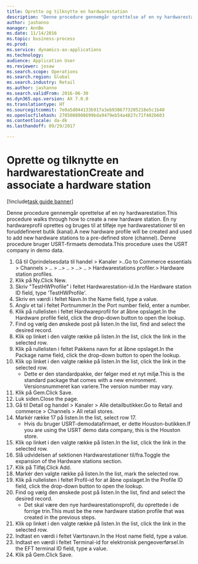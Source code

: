 ```yaml
--- 
title: Oprette og tilknytte en hardwarestation
description: "Denne procedure gennemgår oprettelse af en ny hardwarestation."
author: jashanno
manager: AnnBe
ms.date: 11/14/2016
ms.topic: business-process
ms.prod: 
ms.service: dynamics-ax-applications
ms.technology: 
audience: Application User
ms.reviewer: josaw
ms.search.scope: Operations
ms.search.region: Global
ms.search.industry: Retail
ms.author: jashanno
ms.search.validFrom: 2016-06-30
ms.dyn365.ops.version: AX 7.0.0
ms.translationtype: HT
ms.sourcegitcommit: 7e0a5d044133b917a3eb9386773205218e5c1b40
ms.openlocfilehash: 2705008908699bda9479eb54a4827c71f402b603
ms.contentlocale: da-dk
ms.lasthandoff: 09/29/2017

---
```

# <a name="create-and-associate-a-hardware-station"></a><span data-ttu-id="c0f31-103">Oprette og tilknytte en hardwarestation</span><span class="sxs-lookup"><span data-stu-id="c0f31-103">Create and associate a hardware station</span></span>

[!include[task guide banner](../includes/task-guide-banner.md)]

<span data-ttu-id="c0f31-104">Denne procedure gennemgår oprettelse af en ny hardwarestation.</span><span class="sxs-lookup"><span data-stu-id="c0f31-104">This procedure walks through how to create a new hardware station.</span></span> <span data-ttu-id="c0f31-105">En ny hardwareprofil oprettes og bruges til at tilføje nye hardwarestationer til en foruddefineret butik (kanal).</span><span class="sxs-lookup"><span data-stu-id="c0f31-105">A new hardware profile will be created and used to add new hardware stations to a pre-defined store (channel).</span></span> <span data-ttu-id="c0f31-106">Denne procedure bruger USRT-firmaets demodata.</span><span class="sxs-lookup"><span data-stu-id="c0f31-106">This procedure uses the USRT company in demo data.</span></span>

1. <span data-ttu-id="c0f31-107">Gå til Oprindelsesdata til handel > Kanaler >..</span><span class="sxs-lookup"><span data-stu-id="c0f31-107">Go to Commerce essentials > Channels > ..</span></span> <span data-ttu-id="c0f31-108">> ..</span><span class="sxs-lookup"><span data-stu-id="c0f31-108">> ..</span></span> <span data-ttu-id="c0f31-109">> ..</span><span class="sxs-lookup"><span data-stu-id="c0f31-109">> ..</span></span> <span data-ttu-id="c0f31-110">> Hardwarestations profiler.</span><span class="sxs-lookup"><span data-stu-id="c0f31-110">> Hardware station profiles.</span></span>
2. <span data-ttu-id="c0f31-111">Klik på Ny.</span><span class="sxs-lookup"><span data-stu-id="c0f31-111">Click New.</span></span>
3. <span data-ttu-id="c0f31-112">Skriv "TestHWProfile" i feltet Hardwarestation-id.</span><span class="sxs-lookup"><span data-stu-id="c0f31-112">In the Hardware station ID field, type 'TestHWProfile'.</span></span>
4. <span data-ttu-id="c0f31-113">Skriv en værdi i feltet Navn.</span><span class="sxs-lookup"><span data-stu-id="c0f31-113">In the Name field, type a value.</span></span>
5. <span data-ttu-id="c0f31-114">Angiv et tal i feltet Portnummer.</span><span class="sxs-lookup"><span data-stu-id="c0f31-114">In the Port number field, enter a number.</span></span>
6. <span data-ttu-id="c0f31-115">Klik på rullelisten i feltet Hardwareprofil for at åbne opslaget.</span><span class="sxs-lookup"><span data-stu-id="c0f31-115">In the Hardware profile field, click the drop-down button to open the lookup.</span></span>
7. <span data-ttu-id="c0f31-116">Find og vælg den ønskede post på listen.</span><span class="sxs-lookup"><span data-stu-id="c0f31-116">In the list, find and select the desired record.</span></span>
8. <span data-ttu-id="c0f31-117">Klik op linket i den valgte række på listen.</span><span class="sxs-lookup"><span data-stu-id="c0f31-117">In the list, click the link in the selected row.</span></span>
9. <span data-ttu-id="c0f31-118">Klik på rullelisten i feltet Pakkens navn for at åbne opslaget.</span><span class="sxs-lookup"><span data-stu-id="c0f31-118">In the Package name field, click the drop-down button to open the lookup.</span></span>
10. <span data-ttu-id="c0f31-119">Klik op linket i den valgte række på listen.</span><span class="sxs-lookup"><span data-stu-id="c0f31-119">In the list, click the link in the selected row.</span></span>
    * <span data-ttu-id="c0f31-120">Dette er den standardpakke, der følger med et nyt miljø.</span><span class="sxs-lookup"><span data-stu-id="c0f31-120">This is the standard package that comes with a new environment.</span></span> <span data-ttu-id="c0f31-121">Versionsnummeret kan variere.</span><span class="sxs-lookup"><span data-stu-id="c0f31-121">The version number may vary.</span></span>  
11. <span data-ttu-id="c0f31-122">Klik på Gem.</span><span class="sxs-lookup"><span data-stu-id="c0f31-122">Click Save.</span></span>
12. <span data-ttu-id="c0f31-123">Luk siden.</span><span class="sxs-lookup"><span data-stu-id="c0f31-123">Close the page.</span></span>
13. <span data-ttu-id="c0f31-124">Gå til Detail og handel > Kanaler > Alle detailbutikker.</span><span class="sxs-lookup"><span data-stu-id="c0f31-124">Go to Retail and commerce > Channels > All retail stores.</span></span>
14. <span data-ttu-id="c0f31-125">Markér række 17 på listen.</span><span class="sxs-lookup"><span data-stu-id="c0f31-125">In the list, select row 17.</span></span>
    * <span data-ttu-id="c0f31-126">Hvis du bruger USRT-demodatafirmaet, er dette Houston-butikken.</span><span class="sxs-lookup"><span data-stu-id="c0f31-126">If you are using the USRT demo data company, this is the Houston store.</span></span>  
15. <span data-ttu-id="c0f31-127">Klik op linket i den valgte række på listen.</span><span class="sxs-lookup"><span data-stu-id="c0f31-127">In the list, click the link in the selected row.</span></span>
16. <span data-ttu-id="c0f31-128">Slå udvidelsen af sektionen Hardwarestationer til/fra.</span><span class="sxs-lookup"><span data-stu-id="c0f31-128">Toggle the expansion of the Hardware stations section.</span></span>
17. <span data-ttu-id="c0f31-129">Klik på Tilføj.</span><span class="sxs-lookup"><span data-stu-id="c0f31-129">Click Add.</span></span>
18. <span data-ttu-id="c0f31-130">Markér den valgte række på listen.</span><span class="sxs-lookup"><span data-stu-id="c0f31-130">In the list, mark the selected row.</span></span>
19. <span data-ttu-id="c0f31-131">Klik på rullelisten i feltet Profil-id for at åbne opslaget.</span><span class="sxs-lookup"><span data-stu-id="c0f31-131">In the Profile ID field, click the drop-down button to open the lookup.</span></span>
20. <span data-ttu-id="c0f31-132">Find og vælg den ønskede post på listen.</span><span class="sxs-lookup"><span data-stu-id="c0f31-132">In the list, find and select the desired record.</span></span>
    * <span data-ttu-id="c0f31-133">Det skal være den nye hardwarestationsprofil, du oprettede i de forrige trin.</span><span class="sxs-lookup"><span data-stu-id="c0f31-133">This must be the new hardware station profile that was created in the previous steps.</span></span>  
21. <span data-ttu-id="c0f31-134">Klik op linket i den valgte række på listen.</span><span class="sxs-lookup"><span data-stu-id="c0f31-134">In the list, click the link in the selected row.</span></span>
22. <span data-ttu-id="c0f31-135">Indtast en værdi i feltet Værtsnavn.</span><span class="sxs-lookup"><span data-stu-id="c0f31-135">In the Host name field, type a value.</span></span>
23. <span data-ttu-id="c0f31-136">Indtast en værdi i feltet Terminal-id for elektronisk pengeoverførsel.</span><span class="sxs-lookup"><span data-stu-id="c0f31-136">In the EFT terminal ID field, type a value.</span></span>
24. <span data-ttu-id="c0f31-137">Klik på Gem.</span><span class="sxs-lookup"><span data-stu-id="c0f31-137">Click Save.</span></span>


